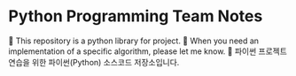 # Python Programming Team Notes
 This repository is a python library for project.
 When you need an implementation of a specific algorithm, please let me know.
 파이썬 프로젝트 연습을 위한 파이썬(Python) 소스코드 저장소입니다.
